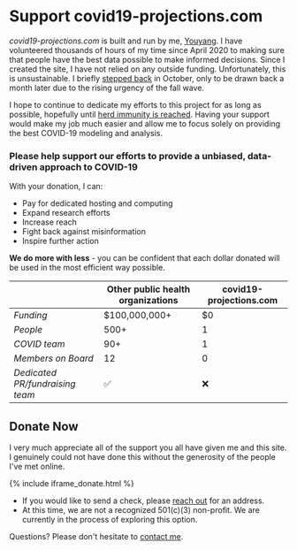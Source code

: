 # Support covid19-projections.com

*covid19-projections.com* is built and run by me, [Youyang](https://youyanggu.com). I have volunteered thousands of hours of my time since April 2020 to making sure that people have the best data possible to make informed decisions. Since I created the site, I have not relied on any outside funding. Unfortunately, this is unsustainable. I briefly [stepped back](https://youyanggu.com/blog/six-months-later) in October, only to be drawn back a month later due to the rising urgency of the fall wave.

I hope to continue to dedicate my efforts to this project for as long as possible, hopefully until [herd immunity is reached](/path-to-herd-immunity). Having your support would make my job much easier and allow me to focus solely on providing the best COVID-19 modeling and analysis.

### Please help support our efforts to provide a unbiased, data-driven approach to COVID-19

With your donation, I can:

- Pay for dedicated hosting and computing
- Expand research efforts
- Increase reach
- Fight back against misinformation
- Inspire further action

**We do more with less** - you can be confident that each dollar donated will be used in the most efficient way possible.

| | Other public health organizations | covid19-projections.com | 
| --- | --- | --- |
| *Funding* | $100,000,000+ | $0 |
| *People* | 500+ | 1 |
| *COVID team* | 90+ | 1 |
| *Members on Board* | 12 | 0 |
| *Dedicated PR/fundraising team* | ✅ | ❌ |

## Donate Now

I very much appreciate all of the support you all have given me and this site. I genuinely could not have done this without the generosity of the people I've met online.

{% include iframe_donate.html %}

- If you would like to send a check, please [reach out](/contact) for an address.
- At this time, we are not a recognized 501(c)(3) non-profit. We are currently in the process of exploring this option.

Questions? Please don't hesitate to [contact me](/contact).
